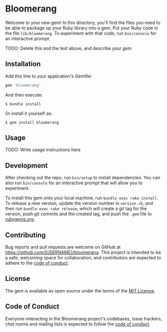# Bloomerang

Welcome to your new gem! In this directory, you'll find the files you need to be able to package up your Ruby library into a gem. Put your Ruby code in the file `lib/bloomerang`. To experiment with that code, run `bin/console` for an interactive prompt.

TODO: Delete this and the text above, and describe your gem

## Installation

Add this line to your application's Gemfile:

```ruby
gem 'bloomerang'
```

And then execute:

    $ bundle install

Or install it yourself as:

    $ gem install bloomerang

## Usage

TODO: Write usage instructions here

## Development

After checking out the repo, run `bin/setup` to install dependencies. You can also run `bin/console` for an interactive prompt that will allow you to experiment.

To install this gem onto your local machine, run `bundle exec rake install`. To release a new version, update the version number in `version.rb`, and then run `bundle exec rake release`, which will create a git tag for the version, push git commits and the created tag, and push the `.gem` file to [rubygems.org](https://rubygems.org).

## Contributing

Bug reports and pull requests are welcome on GitHub at https://github.com/[USERNAME]/bloomerang. This project is intended to be a safe, welcoming space for collaboration, and contributors are expected to adhere to the [code of conduct](https://github.com/[USERNAME]/bloomerang/blob/main/CODE_OF_CONDUCT.md).

## License

The gem is available as open source under the terms of the [MIT License](https://opensource.org/licenses/MIT).

## Code of Conduct

Everyone interacting in the Bloomerang project's codebases, issue trackers, chat rooms and mailing lists is expected to follow the [code of conduct](https://github.com/[USERNAME]/bloomerang/blob/main/CODE_OF_CONDUCT.md).
